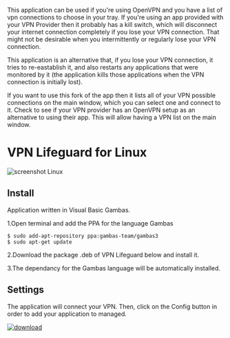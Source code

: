 This application can be used if you're using OpenVPN and you have a list of vpn connections to choose in your tray.
If you're using an app provided with your VPN Provider then it probably has a kill switch, which will disconnect your
internet connection completely if you lose your VPN connection. That might not be desirable when you intermittently or
regularly lose your VPN connection.

This application is an alternative that, if you lose your VPN connection, it tries to re-eastablish it, and also restarts
any applications that were monitored by it (the application kills those applications when the VPN connection is initially lost).

If you want to use this fork of the app then it lists all of your VPN possible connections on the main window, which you can
select one and connect to it. Check to see if your VPN provider has an OpenVPN setup as an alternative to using their app. 
This will allow having a VPN list on the main window.

# VPN Lifeguard for Linux

![screenshot Linux](https://cloud.githubusercontent.com/assets/24923693/21937000/b2242e88-d9b5-11e6-94d7-bca9ef2399b4.png)


## Install

Application written in Visual Basic Gambas. 

1.Open terminal and add the PPA for the language Gambas

    $ sudo add-apt-repository ppa:gambas-team/gambas3
    $ sudo apt-get update 
  
2.Download the package .deb of VPN Lifeguard below and install it.

3.The dependancy for the Gambas language will be automatically installed.


## Settings

The application will connect your VPN. Then, click on the Config button in order to add your application to managed.

[![download][2]][1]

  [1]: https://github.com/Philippe734/VPN-Lifeguard/raw/master/Linux/1.0.4/Setup_VPNLifeguard_for_Ubuntu.deb
  [2]: https://cloud.githubusercontent.com/assets/24923693/21723900/7fdda69e-d432-11e6-8ab1-87dd79f36fe5.gif
